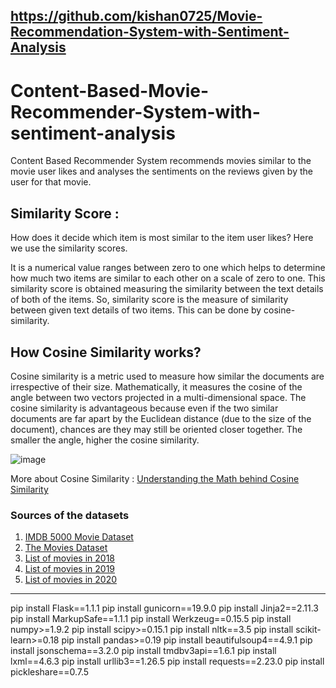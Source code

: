 https://github.com/kishan0725/Movie-Recommendation-System-with-Sentiment-Analysis
------------------------------------------------------------------------------------------
# Content-Based-Movie-Recommender-System-with-sentiment-analysis

Content Based Recommender System recommends movies similar to the movie user likes and analyses the sentiments on the reviews given by the user for that movie.


## Similarity Score : 

   How does it decide which item is most similar to the item user likes? Here we use the similarity scores.
   
   It is a numerical value ranges between zero to one which helps to determine how much two items are similar to each other on a scale of zero to one. This similarity score is obtained measuring the similarity between the text details of both of the items. So, similarity score is the measure of similarity between given text details of two items. This can be done by cosine-similarity.
   
## How Cosine Similarity works?
  Cosine similarity is a metric used to measure how similar the documents are irrespective of their size. Mathematically, it measures the cosine of the angle between two vectors projected in a multi-dimensional space. The cosine similarity is advantageous because even if the two similar documents are far apart by the Euclidean distance (due to the size of the document), chances are they may still be oriented closer together. The smaller the angle, higher the cosine similarity.
  
  ![image](https://user-images.githubusercontent.com/36665975/70401457-a7530680-1a55-11ea-9158-97d4e8515ca4.png)

  
More about Cosine Similarity : [Understanding the Math behind Cosine Similarity](https://www.machinelearningplus.com/nlp/cosine-similarity/)

### Sources of the datasets 

1. [IMDB 5000 Movie Dataset](https://www.kaggle.com/carolzhangdc/imdb-5000-movie-dataset)
2. [The Movies Dataset](https://www.kaggle.com/rounakbanik/the-movies-dataset)
3. [List of movies in 2018](https://en.wikipedia.org/wiki/List_of_American_films_of_2018)
4. [List of movies in 2019](https://en.wikipedia.org/wiki/List_of_American_films_of_2019)
5. [List of movies in 2020](https://en.wikipedia.org/wiki/List_of_American_films_of_2020)

--------------------------------------
pip install Flask==1.1.1
pip install gunicorn==19.9.0
pip install Jinja2==2.11.3
pip install MarkupSafe==1.1.1
pip install Werkzeug==0.15.5
pip install numpy>=1.9.2
pip install scipy>=0.15.1
pip install nltk==3.5
pip install scikit-learn>=0.18
pip install pandas>=0.19
pip install beautifulsoup4==4.9.1
pip install jsonschema==3.2.0
pip install tmdbv3api==1.6.1
pip install lxml==4.6.3
pip install urllib3==1.26.5
pip install requests==2.23.0
pip install pickleshare==0.7.5

